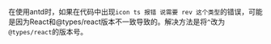 在使用antd时，如果在代码中出现`icon ts 报错 说需要 rev 这个类型`的错误，可能是因为React和@types/react版本不一致导致的。解决方法是将`^`改为`@types/react`的版本号。
